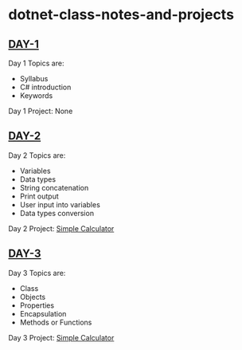 # dotnet-class-notes-and-projects

## [DAY-1](./day_1/class_lesson/)

Day 1 Topics are:

- Syllabus
- C# introduction
- Keywords

Day 1 Project: None

## [DAY-2](./day_2/class_lesson/)

Day 2 Topics are:

- Variables
- Data types
- String concatenation
- Print output
- User input into variables
- Data types conversion

Day 2 Project: [Simple Calculator](./day_2/assignment/)

## [DAY-3](./day_3/class_lesson/)

Day 3 Topics are:

- Class
- Objects
- Properties
- Encapsulation
- Methods or Functions

Day 3 Project: [Simple Calculator](./day_3/assignment/)
